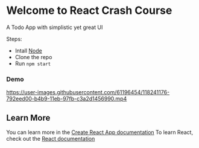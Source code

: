 # Welcome to React Crash Course
A Todo App with simplistic yet great UI

Steps:
* Intall [Node](https://nodejs.org/en/download/)
* Clone the repo
* Run `npm start`

### Demo

https://user-images.githubusercontent.com/61196454/118241176-792eed00-b4b9-11eb-97fb-c3a2d1456990.mp4

## Learn More
You can learn more in the [Create React App documentation](https://facebook.github.io/create-react-app/docs/getting-started)
To learn React, check out the [React documentation](https://reactjs.org/)
